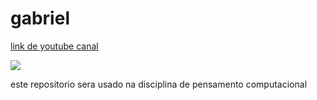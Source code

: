 # gabriel

[link de youtube canal](https://www.youtube.com/@Rarcra)

![](https://media1.tenor.com/m/ZARBViZffU4AAAAd/hd-smirk.gif)

este repositorio sera usado na disciplina de pensamento computacional
